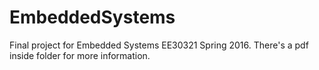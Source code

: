 # EmbeddedSystems


Final project for Embedded Systems EE30321 Spring 2016. There's a pdf inside folder for more information.
